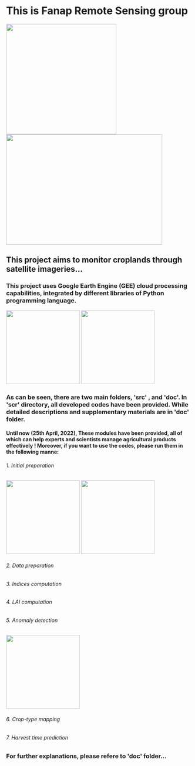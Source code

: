 # This is Fanap Remote Sensing group


<img src="https://user-images.githubusercontent.com/34648501/165074079-1829651f-a686-4d65-99f0-b25860ed1d39.jpg" width="300" height="300"/> <img src="https://user-images.githubusercontent.com/34648501/165074750-7f521139-5115-40c4-aaee-2c974080e1aa.jpg" width="425" height="300"/>



## This project aims to monitor croplands through satellite imageries...


### This project uses Google Earth Engine (GEE) cloud processing capabilities, integrated by different libraries of Python programming language.


<img src="https://user-images.githubusercontent.com/34648501/165079936-66139bf9-72b1-4968-8b98-274da46a8607.png" width="200" height="200"/> <img src="https://user-images.githubusercontent.com/34648501/165079954-d3543285-1965-4018-ac68-d1ebad83bf4c.png" width="200" height="200"/>


### As can be seen, there are two main folders, 'src' , and 'doc'. In 'scr' directory, all developed codes have been provided. While detailed descriptions and supplementary materials are in 'doc' folder.

#### Until now (25th April, 2022), These modules have been provided, all of which can help experts and scientists manage agricultural products effectively ! Moreover, if you want to use the codes, please run them in the following manne:

###### 1. Initial preparation

<img src="https://user-images.githubusercontent.com/34648501/165078807-6af5909f-510e-4a46-b2be-879eb5cb3c29.jpg" width="200" height="200"/> <img src="https://user-images.githubusercontent.com/34648501/165079209-0998b90e-3a1b-458b-b58c-ae4b24226cdb.png" width="200" height="200"/>

###### 2. Data preparation
###### 3. Indices computation
###### 4. LAI computation
###### 5. Anomaly detection

<img src="https://user-images.githubusercontent.com/34648501/165080642-73138969-598b-4efa-a916-3361d45b3514.JPG" width="200" height="200"/>

###### 6. Crop-type mapping
###### 7. Harvest time prediction


### For further explanations, please refere to 'doc' folder...
